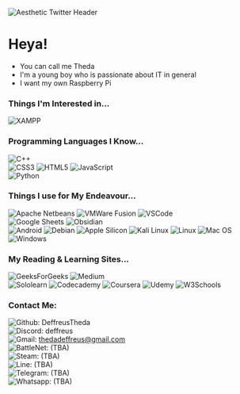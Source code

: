 ![Aesthetic Twitter Header](https://github.com/DeffreusTheda/DeffreusTheda/assets/147963726/569ddc0c-936c-4190-b829-00badb48fb99)<br>
# Heya!
- You can call me Theda
- I'm a young boy who is passionate about IT in general
- I want my own Raspberry Pi

### Things I'm Interested in...
![XAMPP](https://img.shields.io/badge/Xampp-F37623?style=for-the-badge&logo=xampp&logoColor=white)<br>

### Programming Languages I Know...
![C++](https://img.shields.io/badge/C%2B%2B-00599C?style=for-the-badge&logo=c%2B%2B&logoColor=white)<br>
![CSS3](https://img.shields.io/badge/CSS3-1572B6?style=for-the-badge&logo=css3&logoColor=white)
![HTML5](https://img.shields.io/badge/HTML5-E34F26?style=for-the-badge&logo=html5&logoColor=white)
![JavaScript](https://img.shields.io/badge/JavaScript-323330?style=for-the-badge&logo=javascript&logoColor=F7DF1E)<br>
![Python](https://img.shields.io/badge/Python-FFD43B?style=for-the-badge&logo=python&logoColor=blue)<br>

### Things I use for My Endeavour...
![Apache Netbeans](https://img.shields.io/badge/apache%20netbeans-1B6AC6?style=for-the-badge&logo=apache%20netbeans%20IDE&logoColor=white)
![VMWare Fusion](https://img.shields.io/badge/VMware-231f20?style=for-the-badge&logo=VMware&logoColor=white)
![VSCode](https://img.shields.io/badge/VSCode-0078D4?style=for-the-badge&logo=visual%20studio%20code&logoColor=white)<br>
![Google Sheets](https://img.shields.io/badge/Google%20Sheets-34A853?style=for-the-badge&logo=google-sheets&logoColor=white)
![Obsidian](https://img.shields.io/badge/Obsidian-483699?style=for-the-badge&logo=Obsidian&logoColor=white)<br>
![Android](https://img.shields.io/badge/Android-3DDC84?style=for-the-badge&logo=android&logoColor=white)
![Debian](https://img.shields.io/badge/Debian-A81D33?style=for-the-badge&logo=debian&logoColor=white)
![Apple Silicon](https://img.shields.io/badge/apple%20silicon-333333?style=for-the-badge&logo=apple&logoColor=white)
![Kali Linux](https://img.shields.io/badge/Kali_Linux-557C94?style=for-the-badge&logo=kali-linux&logoColor=white)
![Linux](https://img.shields.io/badge/Linux-FCC624?style=for-the-badge&logo=linux&logoColor=black)
![Mac OS](https://img.shields.io/badge/mac%20os-000000?style=for-the-badge&logo=apple&logoColor=white)
![Windows](https://img.shields.io/badge/Windows-0078D6?style=for-the-badge&logo=windows&logoColor=white)<br>

### My Reading & Learning Sites...
![GeeksForGeeks](https://img.shields.io/badge/GeeksforGeeks-298D46?style=for-the-badge&logo=geeksforgeeks&logoColor=white)
![Medium](https://img.shields.io/badge/Medium-12100E?style=for-the-badge&logo=medium&logoColor=white)<br>
![Sololearn](https://img.shields.io/badge/-Sololearn-3a464b?style=for-the-badge&logo=Sololearn&logoColor=white)
![Codecademy](https://img.shields.io/badge/Codecademy-FFF0E5?style=for-the-badge&logo=codecademy&logoColor=303347)
![Coursera](https://img.shields.io/badge/Coursera-0056D2?style=for-the-badge&logo=Coursera&logoColor=white)
![Udemy](https://img.shields.io/badge/Udemy-EC5252?style=for-the-badge&logo=Udemy&logoColor=white)
![W3Schools](https://img.shields.io/badge/W3Schools-04AA6D?style=for-the-badge&logo=W3Schools&logoColor=white)<br>

### Contact Me:
![Github](https://img.shields.io/badge/GitHub-100000?style=for-the-badge&logo=github&logoColor=white):    DeffreusTheda<br>
![Discord](https://img.shields.io/badge/Discord-5865F2?style=for-the-badge&logo=discord&logoColor=white):    deffreus<br>
![Gmail](https://img.shields.io/badge/Gmail-D14836?style=for-the-badge&logo=gmail&logoColor=white):    thedadeffreus@gmail.com<br>
![BattleNet](https://img.shields.io/badge/Battle.net-000?style=for-the-badge&logo=battle.net&logoColor=148EFF):    (TBA)<br>
![Steam](https://img.shields.io/badge/Steam-000000?style=for-the-badge&logo=steam&logoColor=white):    (TBA)<br>
![Line](https://img.shields.io/badge/Line-00C300?style=for-the-badge&logo=line&logoColor=white):    (TBA)<br>
![Telegram](https://img.shields.io/badge/Telegram-2CA5E0?style=for-the-badge&logo=telegram&logoColor=white):    (TBA)<br>
![Whatsapp](https://img.shields.io/badge/WhatsApp-25D366?style=for-the-badge&logo=whatsapp&logoColor=white):    (TBA)<br>

<!---
DeffreusTheda/DeffreusTheda is a ✨ special ✨ repository because its `README.md` (this file) appears on your GitHub profile.
You can click the Preview link to take a look at your changes.
--->
